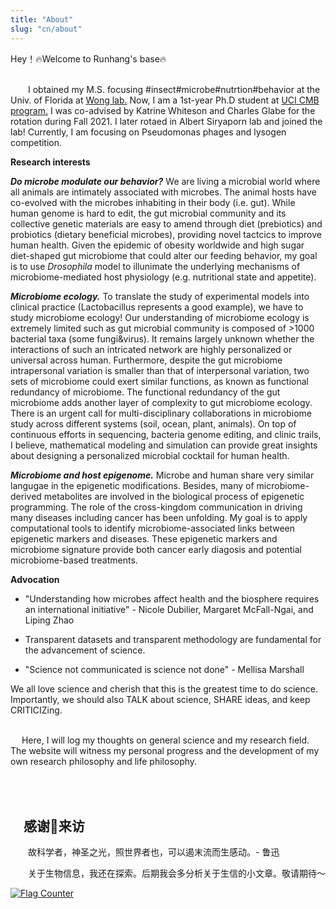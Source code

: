 ```yaml
---
title: "About"
slug: "cn/about"
---
```


Hey！🔥Welcome to Runhang's base🔥

\
   I obtained my M.S. focusing #insect#microbe#nutrtion#behavior at the Univ. of Florida at [Wong
lab.](http://entnemdept.ufl.edu/people-directory/adam-cn-wong/) Now, I am a 1st-year Ph.D student at [UCI CMB program.](https://cmb.uci.edu/) I was co-advised by Katrine Whiteson and Charles Glabe for the rotation during Fall 2021. I later rotaed in Albert Siryaporn lab and joined the lab! Currently, I am focusing on Pseudomonas phages and lysogen competition. 


**Research interests**

***Do microbe modulate our behavior?*** 
We are living a microbial world where all animals are intimately
associated with microbes. The animal hosts have co-evolved with the
microbes inhabiting in their body (i.e. gut). While human genome is hard
to edit, the gut microbial community and its collective genetic
materials are easy to amend through diet (prebiotics) and probiotics
(dietary beneficial microbes), providing novel tactcics to improve human
health. Given the epidemic of obesity worldwide and high sugar
diet-shaped gut microbiome that could alter our feeding behavior, my
goal is to use *Drosophila* model to illunimate the underlying
mechanisms of microbiome-mediated host physiology (e.g. nutritional
state and appetite).

***Microbiome ecology.*** 
To translate the study of experimental models into clinical practice
(Lactobacillus represents a good example), we have to study microbiome
ecology! Our understanding of microbiome ecology is extremely limited
such as gut microbial community is composed of \>1000 bacterial taxa
(some fungi&virus). It remains largely unknown whether the interactions
of such an intricated network are highly personalized or universal
across human. Furthermore, despite the gut microbiome intrapersonal
variation is smaller than that of interpersonal variation, two sets of
microbiome could exert similar functions, as known as functional
redundancy of microbiome. The functional redundancy of the gut
microbiome adds another layer of complexity to gut microbiome ecology.
There is an urgent call for multi-disciplinary collaborations in
microbiome study across different systems (soil, ocean, plant, animals).
On top of continuous efforts in sequencing, bacteria genome editing, and
clinic trails, I believe, mathematical modeling and simulation can
provide great insights about designing a personalized microbial cocktail
for human health.

***Microbiome and host epigenome.*** 
Microbe and human share very similar langugae in the epigenetic modifications. Besides, many of microbiome-derived metabolites are involved in the biological process of epigenetic programming. The role of the cross-kingdom communication in driving many diseases including cancer has been unfolding. My goal is to apply computational tools to identify microbiome-associated links between epigenetic markers and diseases. These epigenetic markers and microbiome signature provide both cancer early diagosis and potential microbiome-based treatments. 

**Advocation**

-   "Understanding how microbes affect health and the biosphere requires
    an international initiative" - Nicole Dubilier, Margaret
    McFall-Ngai, and Liping Zhao
-   Transparent datasets and transparent methodology are fundamental for
    the advancement of science.

-   "Science not communicated is science not done" - Mellisa Marshall

We all love science and cherish that this is the greatest time to do
science. Importantly, we should also TALK about science, SHARE ideas,
and keep CRITICIZing.

\
  Here, I will log my thoughts on general science and my research field. The website will witness my personal progress and the development of my own research philosophy and life philosophy.

\
\
 感谢🙏来访
----------

&emsp;&emsp;故科学者，神圣之光，照世界者也，可以遏末流而生感动。- 鲁迅

&emsp;&emsp;关于生物信息，我还在探索。后期我会多分析关于生信的小文章。敬请期待～

[![Flag
Counter](https://s11.flagcounter.com/count2/OAsj/bg_FFFFFF/txt_000000/border_CCCCCC/columns_2/maxflags_10/viewers_0/labels_0/pageviews_0/flags_0/percent_0/)](http://s11.flagcounter.com/more/OAsj)
